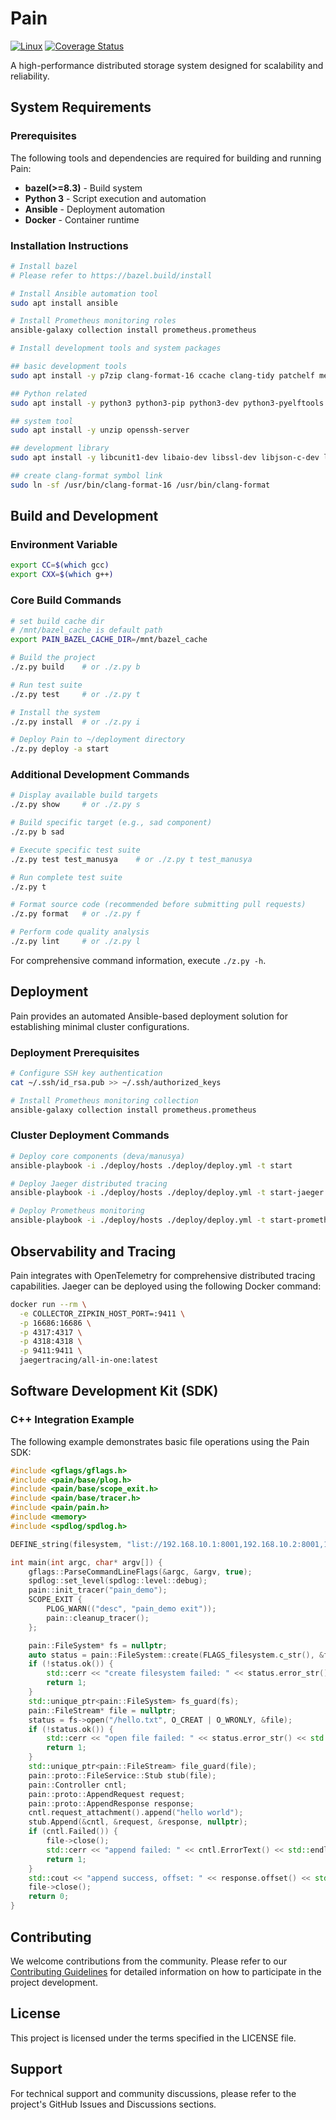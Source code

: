 # Pain

[![Linux](https://github.com/paticcaa/pain/actions/workflows/ubuntu.yml/badge.svg)](https://github.com/paticcaa/pain/actions/workflows/ubuntu.yml)
[![Coverage Status](https://coveralls.io/repos/github/paticcaa/pain/badge.svg)](https://coveralls.io/github/paticcaa/pain)

A high-performance distributed storage system designed for scalability and reliability.

## System Requirements

### Prerequisites

The following tools and dependencies are required for building and running Pain:

- **bazel(>=8.3)** - Build system
- **Python 3** - Script execution and automation
- **Ansible** - Deployment automation
- **Docker** - Container runtime

### Installation Instructions

```bash
# Install bazel
# Please refer to https://bazel.build/install

# Install Ansible automation tool
sudo apt install ansible

# Install Prometheus monitoring roles
ansible-galaxy collection install prometheus.prometheus

# Install development tools and system packages

## basic development tools
sudo apt install -y p7zip clang-format-16 ccache clang-tidy patchelf meson nasm autoconf automake libtool pkg-config

## Python related
sudo apt install -y python3 python3-pip python3-dev python3-pyelftools

## system tool
sudo apt install -y unzip openssh-server

## development library
sudo apt install -y libcunit1-dev libaio-dev libssl-dev libjson-c-dev libcmocka-dev uuid-dev libiscsi-dev liblz4-dev libkeyutils-dev libncurses5-dev libncursesw5-dev libfuse3-dev libibverbs-dev librdmacm-dev libelf-dev libnuma-dev

## create clang-format symbol link
sudo ln -sf /usr/bin/clang-format-16 /usr/bin/clang-format
```

## Build and Development

### Environment Variable

```bash
export CC=$(which gcc)
export CXX=$(which g++)
```

### Core Build Commands

```bash
# set build cache dir
# /mnt/bazel_cache is default path
export PAIN_BAZEL_CACHE_DIR=/mnt/bazel_cache

# Build the project
./z.py build    # or ./z.py b

# Run test suite
./z.py test     # or ./z.py t

# Install the system
./z.py install  # or ./z.py i

# Deploy Pain to ~/deployment directory
./z.py deploy -a start
```

### Additional Development Commands

```bash
# Display available build targets
./z.py show     # or ./z.py s

# Build specific target (e.g., sad component)
./z.py b sad

# Execute specific test suite
./z.py test test_manusya    # or ./z.py t test_manusya

# Run complete test suite
./z.py t

# Format source code (recommended before submitting pull requests)
./z.py format   # or ./z.py f

# Perform code quality analysis
./z.py lint     # or ./z.py l
```

For comprehensive command information, execute `./z.py -h`.

## Deployment

Pain provides an automated Ansible-based deployment solution for establishing minimal cluster configurations.

### Deployment Prerequisites

```bash
# Configure SSH key authentication
cat ~/.ssh/id_rsa.pub >> ~/.ssh/authorized_keys

# Install Prometheus monitoring collection
ansible-galaxy collection install prometheus.prometheus
```

### Cluster Deployment Commands

```bash
# Deploy core components (deva/manusya)
ansible-playbook -i ./deploy/hosts ./deploy/deploy.yml -t start

# Deploy Jaeger distributed tracing
ansible-playbook -i ./deploy/hosts ./deploy/deploy.yml -t start-jaeger

# Deploy Prometheus monitoring
ansible-playbook -i ./deploy/hosts ./deploy/deploy.yml -t start-prometheus
```

## Observability and Tracing

Pain integrates with OpenTelemetry for comprehensive distributed tracing capabilities. Jaeger can be deployed using the following Docker command:

```bash
docker run --rm \
  -e COLLECTOR_ZIPKIN_HOST_PORT=:9411 \
  -p 16686:16686 \
  -p 4317:4317 \
  -p 4318:4318 \
  -p 9411:9411 \
  jaegertracing/all-in-one:latest
```

## Software Development Kit (SDK)

### C++ Integration Example

The following example demonstrates basic file operations using the Pain SDK:

```c++
#include <gflags/gflags.h>
#include <pain/base/plog.h>
#include <pain/base/scope_exit.h>
#include <pain/base/tracer.h>
#include <pain/pain.h>
#include <memory>
#include <spdlog/spdlog.h>

DEFINE_string(filesystem, "list://192.168.10.1:8001,192.168.10.2:8001,192.168.10.3:8001", "filesystem");

int main(int argc, char* argv[]) {
    gflags::ParseCommandLineFlags(&argc, &argv, true);
    spdlog::set_level(spdlog::level::debug);
    pain::init_tracer("pain_demo");
    SCOPE_EXIT {
        PLOG_WARN(("desc", "pain_demo exit"));
        pain::cleanup_tracer();
    };

    pain::FileSystem* fs = nullptr;
    auto status = pain::FileSystem::create(FLAGS_filesystem.c_str(), &fs);
    if (!status.ok()) {
        std::cerr << "create filesystem failed: " << status.error_str() << std::endl;
        return 1;
    }
    std::unique_ptr<pain::FileSystem> fs_guard(fs);
    pain::FileStream* file = nullptr;
    status = fs->open("/hello.txt", O_CREAT | O_WRONLY, &file);
    if (!status.ok()) {
        std::cerr << "open file failed: " << status.error_str() << std::endl;
        return 1;
    }
    std::unique_ptr<pain::FileStream> file_guard(file);
    pain::proto::FileService::Stub stub(file);
    pain::Controller cntl;
    pain::proto::AppendRequest request;
    pain::proto::AppendResponse response;
    cntl.request_attachment().append("hello world");
    stub.Append(&cntl, &request, &response, nullptr);
    if (cntl.Failed()) {
        file->close();
        std::cerr << "append failed: " << cntl.ErrorText() << std::endl;
        return 1;
    }
    std::cout << "append success, offset: " << response.offset() << std::endl;
    file->close();
    return 0;
}
```

## Contributing

We welcome contributions from the community. Please refer to our [Contributing Guidelines](docs/en/contributing.md) for detailed information on how to participate in the project development.

## License

This project is licensed under the terms specified in the LICENSE file.

## Support

For technical support and community discussions, please refer to the project's GitHub Issues and Discussions sections.
